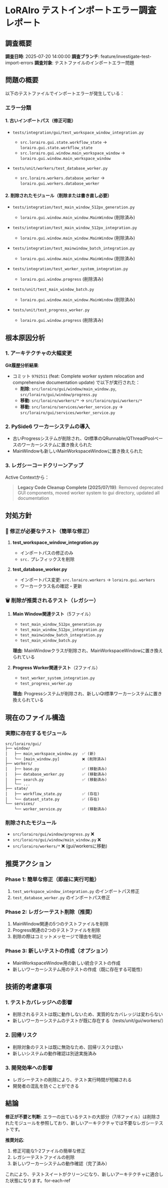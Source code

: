 # LoRAIro テストインポートエラー調査レポート

## 調査概要
**調査日時**: 2025-07-20 14:00:00
**調査ブランチ**: feature/investigate-test-import-errors
**調査対象**: テストファイルのインポートエラー問題

## 問題の概要

以下のテストファイルでインポートエラーが発生している：

### エラー分類

#### 1. 古いインポートパス（修正可能）
- `tests/integration/gui/test_workspace_window_integration.py`
  - `src.lorairo.gui.state.workflow_state` → `lorairo.gui.state.workflow_state`
  - `src.lorairo.gui.window.main_workspace_window` → `lorairo.gui.window.main_workspace_window`

- `tests/unit/workers/test_database_worker.py`
  - `src.lorairo.workers.database_worker` → `lorairo.gui.workers.database_worker`

#### 2. 削除されたモジュール（削除または書き直し必要）
- `tests/integration/test_main_window_512px_generation.py`
  - `lorairo.gui.window.main_window.MainWindow` (削除済み)

- `tests/integration/test_main_window_512px_integration.py`
  - `lorairo.gui.window.main_window.MainWindow` (削除済み)

- `tests/integration/test_mainwindow_batch_integration.py`
  - `lorairo.gui.window.main_window.MainWindow` (削除済み)

- `tests/integration/test_worker_system_integration.py`
  - `lorairo.gui.window.progress` (削除済み)

- `tests/unit/test_main_window_batch.py`
  - `lorairo.gui.window.main_window.MainWindow` (削除済み)

- `tests/unit/test_progress_worker.py`
  - `lorairo.gui.window.progress` (削除済み)

## 根本原因分析

### 1. アーキテクチャの大幅変更
**Git履歴分析結果**:
- コミット `9792511` (feat: Complete worker system relocation and comprehensive documentation update) で以下が実行された：
  - **削除**: `src/lorairo/gui/window/main_window.py`, `src/lorairo/gui/window/progress.py`
  - **移動**: `src/lorairo/workers/*` → `src/lorairo/gui/workers/*`
  - **移動**: `src/lorairo/services/worker_service.py` → `src/lorairo/gui/services/worker_service.py`

### 2. PySide6 ワーカーシステムの導入
- 古いProgressシステムが削除され、Qt標準のQRunnable/QThreadPoolベースのワーカーシステムに置き換えられた
- MainWindowも新しいMainWorkspaceWindowに置き換えられた

### 3. レガシーコードクリーンアップ
Active Contextから：
> **Legacy Code Cleanup Complete (2025/07/19)**: Removed deprecated GUI components, moved worker system to gui directory, updated all documentation

## 対処方針

### 🔧 修正が必要なテスト（簡単な修正）
1. **test_workspace_window_integration.py**
   - インポートパスの修正のみ
   - `src.` プレフィックスを削除

2. **test_database_worker.py**
   - インポートパス変更: `src.lorairo.workers` → `lorairo.gui.workers`
   - ワーカークラス名の確認・更新

### 🗑️ 削除が推奨されるテスト（レガシー）
1. **Main Window関連テスト**（5ファイル）
   - `test_main_window_512px_generation.py`
   - `test_main_window_512px_integration.py`
   - `test_mainwindow_batch_integration.py`
   - `test_main_window_batch.py`

   **理由**: MainWindowクラスが削除され、MainWorkspaceWindowに置き換えられている

2. **Progress Worker関連テスト**（2ファイル）
   - `test_worker_system_integration.py`
   - `test_progress_worker.py`

   **理由**: Progressシステムが削除され、新しいQt標準ワーカーシステムに置き換えられている

## 現在のファイル構造

### 実際に存在するモジュール
```
src/lorairo/gui/
├── window/
│   ├── main_workspace_window.py  ✅ (新)
│   └── [main_window.py]          ❌ (削除済み)
├── workers/
│   ├── base.py                   ✅ (移動済み)
│   ├── database_worker.py        ✅ (移動済み)
│   ├── search.py                 ✅ (移動済み)
│   └── ...
├── state/
│   ├── workflow_state.py         ✅ (存在)
│   └── dataset_state.py          ✅ (存在)
└── services/
    └── worker_service.py         ✅ (移動済み)
```

### 削除されたモジュール
- `src/lorairo/gui/window/progress.py` ❌
- `src/lorairo/gui/window/main_window.py` ❌
- `src/lorairo/workers/*` ❌ (gui/workersに移動)

## 推奨アクション

### Phase 1: 簡単な修正（即座に実行可能）
1. `test_workspace_window_integration.py` のインポートパス修正
2. `test_database_worker.py` のインポートパス修正

### Phase 2: レガシーテスト削除（推奨）
1. MainWindow関連の5つのテストファイルを削除
2. Progress関連の2つのテストファイルを削除
3. 削除の際はコミットメッセージで理由を明記

### Phase 3: 新しいテストの作成（オプション）
- MainWorkspaceWindow用の新しい統合テストの作成
- 新しいワーカーシステム用のテストの作成（既に存在する可能性）

## 技術的考慮事項

### 1. テストカバレッジへの影響
- 削除されるテストは既に動作しないため、実質的なカバレッジは変わらない
- 新しいワーカーシステムのテストが既に存在する（tests/unit/gui/workers/）

### 2. 回帰リスク
- 削除対象のテストは既に無効なため、回帰リスクは低い
- 新しいシステムの動作確認は別途実施済み

### 3. 開発効率への影響
- レガシーテストの削除により、テスト実行時間が短縮される
- 開発者の混乱を防ぐことができる

## 結論

**修正が不要と判断**: エラーの出ているテストの大部分（7/8ファイル）は削除されたモジュールを参照しており、新しいアーキテクチャでは不要なレガシーテストです。

**推奨対応**:
1. 修正可能な1-2ファイルの簡単な修正
2. レガシーテストファイルの削除
3. 新しいワーカーシステムの動作確認（完了済み）

これにより、テストスイートがクリーンになり、新しいアーキテクチャに適合した状態になります。for-each-ref
